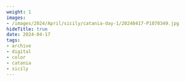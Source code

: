 ```yaml
---
weight: 1
images:
- /images/2024/April/sicily/catania-day-1/20240417-P1070349.jpg
hideTitle: true
date: 2024-04-17
tags:
- archive
- digital
- color
- catania
- sicily
---
```



